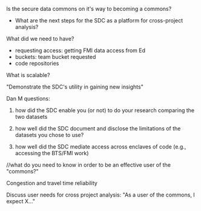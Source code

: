Is the secure data commons on it's way to becoming a commons?
- What are the next steps for the SDC as a platform for cross-project analysis?



What did we need to have?
- requesting access: getting FMI data access from Ed
- buckets: team bucket requested
- code repositories

What is scalable?

"Demonstrate the SDC's utility in gaining new insights"

Dan M questions: 
1) how did the SDC enable you (or not) to do your research comparing the two datasets

2) how well did the SDC document and disclose the limitations of the datasets you chose to use?

3) how well did the SDC mediate access across enclaves of code (e.g., accessing the BTS/FMI work)


//what do you need to know in order to be an effective user of the "commons?"

Congestion and travel time reliability

Discuss user needs for cross project analysis: "As a user of the commons, I expect X..."